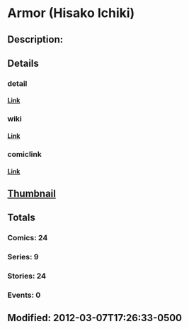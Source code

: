 # Armor (Hisako Ichiki)
## Description: 
## Details
### detail
#### [Link](http://marvel.com/comics/characters/1011298/armor_hisako_ichiki?utm_campaign=apiRef&utm_source=225578a89fc76f3d20fbffda5d17a88d)
### wiki
#### [Link](http://marvel.com/universe/Armor_(Hisako_Ichiki)?utm_campaign=apiRef&utm_source=225578a89fc76f3d20fbffda5d17a88d)
### comiclink
#### [Link](http://marvel.com/comics/characters/1011298/armor_hisako_ichiki?utm_campaign=apiRef&utm_source=225578a89fc76f3d20fbffda5d17a88d)
## [Thumbnail](http://i.annihil.us/u/prod/marvel/i/mg/9/20/4c002e6cbf990.jpg)
## Totals
### Comics: 24
### Series: 9
### Stories: 24
### Events: 0
## Modified: 2012-03-07T17:26:33-0500
